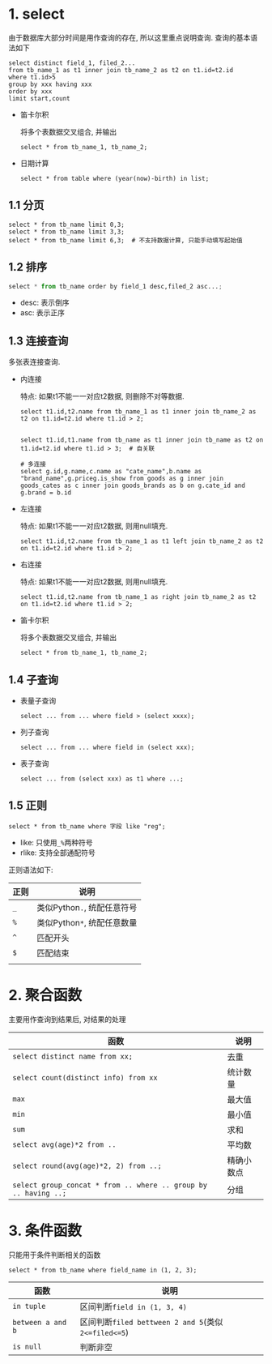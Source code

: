 # 1. select

由于数据库大部分时间是用作查询的存在, 所以这里重点说明查询. 查询的基本语法如下

```mysql
select distinct field_1, filed_2...
from tb_name_1 as t1 inner join tb_name_2 as t2 on t1.id=t2.id
where t1.id>5
group by xxx having xxx
order by xxx
limit start,count
```

* 笛卡尔积

  将多个表数据交叉组合, 并输出

  ```mysql
  select * from tb_name_1, tb_name_2;
  ```

* 日期计算

  ```mysql
  select * from table where (year(now)-birth) in list;
  ```

## 1.1 分页

```mysql
select * from tb_name limit 0,3;
select * from tb_name limit 3,3;
select * from tb_name limit 6,3;  # 不支持数据计算, 只能手动填写起始值
```

## 1.2 排序

```python
select * from tb_name order by field_1 desc,filed_2 asc...;
```

* desc: 表示倒序
* asc: 表示正序

## 1.3 连接查询

多张表连接查询.

* 内连接

  特点: 如果t1不能一一对应t2数据, 则删除不对等数据.

  ```mysql
  select t1.id,t2.name from tb_name_1 as t1 inner join tb_name_2 as t2 on t1.id=t2.id where t1.id > 2;
  
  
  select t1.id,t1.name from tb_name as t1 inner join tb_name as t2 on t1.id=t2.id where t1.id > 3;  # 自关联
  
  # 多连接
  select g.id,g.name,c.name as "cate_name",b.name as "brand_name",g.priceg.is_show from goods as g inner join goods_cates as c inner join goods_brands as b on g.cate_id and g.brand = b.id
  ```

* 左连接

  特点: 如果t1不能一一对应t2数据, 则用null填充.

  ```mysql
  select t1.id,t2.name from tb_name_1 as t1 left join tb_name_2 as t2 on t1.id=t2.id where t1.id > 2;
  ```

* 右连接

  特点: 如果t1不能一一对应t2数据, 则用null填充.

  ```mysql
  select t1.id,t2.name from tb_name_1 as right join tb_name_2 as t2 on t1.id=t2.id where t1.id > 2;
  ```

* 笛卡尔积

  将多个表数据交叉组合, 并输出

  ```mysql
  select * from tb_name_1, tb_name_2;
  ```

## 1.4 子查询

* 表量子查询

  ```mysql
  select ... from ... where field > (select xxxx);
  ```

* 列子查询

  ```mysql
  select ... from ... where field in (select xxx);
  ```

* 表子查询

  ```mysql
  select ... from (select xxx) as t1 where ...;
  ```

  

## 1.5 正则

```mysql
select * from tb_name where 字段 like "reg";
```

* like: 只使用`_%`两种符号
* rlike: 支持全部通配符号

正则语法如下:

| 正则 | 说明                        |
| ---- | --------------------------- |
| `_`  | 类似Python`.`, 统配任意符号 |
| `%`  | 类似Python`*`, 统配任意数量 |
| `^`  | 匹配开头                    |
| `$`  | 匹配结束                    |
|      |                             |

# 2. 聚合函数

主要用作查询到结果后, 对结果的处理

| 函数                                                         | 说明       |
| ------------------------------------------------------------ | ---------- |
| `select distinct name from xx;`                              | 去重       |
| `select count(distinct info) from xx`                        | 统计数量   |
| `max`                                                        | 最大值     |
| `min`                                                        | 最小值     |
| `sum`                                                        | 求和       |
| `select avg(age)*2 from ..`                                  | 平均数     |
| `select round(avg(age)*2, 2) from ..;`                       | 精确小数点 |
| `select group_concat * from .. where .. group by .. having ..;` | 分组       |

# 3. 条件函数

只能用于条件判断相关的函数

```mysql
select * from tb_name where field_name in (1, 2, 3);
```

| 函数              | 说明                                                |
| ----------------- | --------------------------------------------------- |
| `in tuple`        | 区间判断`field in (1, 3, 4)`                        |
| `between a and b` | 区间判断`filed bettween 2 and 5`(类似`2<=filed<=5`) |
| `is null`         | 判断非空                                            |

